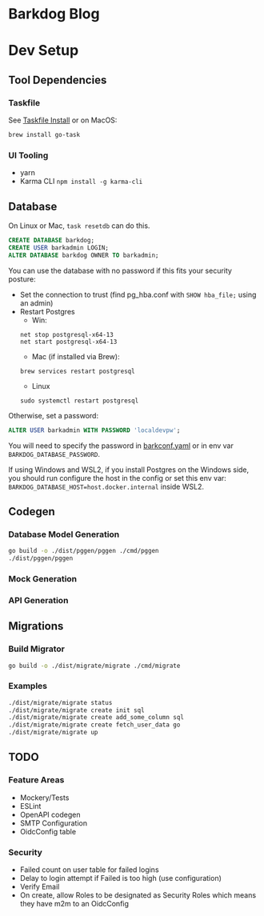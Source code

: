 # Barkdog Blog

# Dev Setup

## Tool Dependencies

### Taskfile

See [Taskfile Install](https://taskfile.dev/installation/) or on MacOS:

```bash
brew install go-task
```

### UI Tooling

- yarn
- Karma CLI `npm install -g karma-cli`

## Database

On Linux or Mac, `task resetdb` can do this.
```sql
CREATE DATABASE barkdog;
CREATE USER barkadmin LOGIN;
ALTER DATABASE barkdog OWNER TO barkadmin;
```

You can use the database with no password if this fits your security posture:
- Set the connection to trust (find pg_hba.conf with `SHOW hba_file;` using an admin)
- Restart Postgres
  - Win:
  ```
  net stop postgresql-x64-13
  net start postgresql-x64-13
  ```
  - Mac (if installed via Brew):
  ```
  brew services restart postgresql
  ```
  - Linux
  ```
  sudo systemctl restart postgresql
  ```
  
Otherwise, set a password:
```sql
ALTER USER barkadmin WITH PASSWORD 'localdevpw';
```
You will need to specify the password in [barkconf.yaml](barkconf.yaml) or in env var `BARKDOG_DATABASE_PASSWORD`.

If using Windows and WSL2, if you install Postgres on the Windows side, you should run configure the host in the config or set this env var: `BARKDOG_DATABASE_HOST=host.docker.internal` inside WSL2.

## Codegen

### Database Model Generation

```bash
go build -o ./dist/pggen/pggen ./cmd/pggen
./dist/pggen/pggen
```

### Mock Generation

### API Generation

## Migrations

### Build Migrator

```bash
go build -o ./dist/migrate/migrate ./cmd/migrate
```

### Examples

```bash
./dist/migrate/migrate status
./dist/migrate/migrate create init sql
./dist/migrate/migrate create add_some_column sql
./dist/migrate/migrate create fetch_user_data go
./dist/migrate/migrate up
```

## TODO

### Feature Areas

- Mockery/Tests
- ESLint
- OpenAPI codegen
- SMTP Configuration
- OidcConfig table

### Security

- Failed count on user table for failed logins
- Delay to login attempt if Failed is too high (use configuration)
- Verify Email
- On create, allow Roles to be designated as Security Roles which means they have m2m to an OidcConfig
